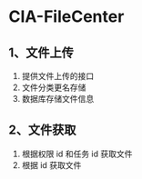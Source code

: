 # CIA-FileCenter
## 1、文件上传
  1. 提供文件上传的接口
  2. 文件分类更名存储
  3. 数据库存储文件信息
## 2、文件获取
  1. 根据权限 id 和任务 id 获取文件
  2. 根据 id 获取文件